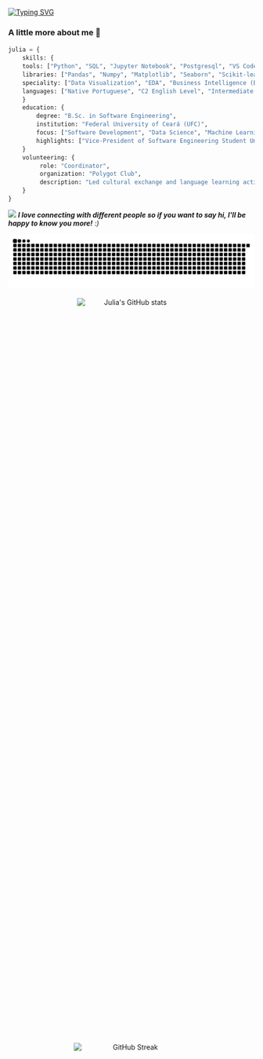 [![Typing SVG](https://readme-typing-svg.herokuapp.com?font=Fira+Code&duration=2000&pause=200&color=843EA1&width=435&lines=Hello!+Ol%C3%A1!+%EC%95%88%EB%85%95%ED%95%98%EC%84%B8%EC%9A%94!++%F0%9F%91%8B;Hello!+I'm+Julia+%F0%9F%91%A9%F0%9F%8F%BD%E2%80%8D%F0%9F%92%BB;Oii!+Sou+a+Julia+%F0%9F%8E%A7;%EC%95%88%EB%85%95!~+%EC%A0%80%EB%8A%94+%EC%A4%84%EB%A6%AC%EC%95%84%EC%9E%85%EB%8B%88%EB%8B%A4++%F0%9F%8C%8E)](https://git.io/typing-svg)

### A little more about me 🫧

```python
julia = {
    skills: {
    tools: ["Python", "SQL", "Jupyter Notebook", "Postgresql", "VS Code", "Git", "Looker Studio"],
    libraries: ["Pandas", "Numpy", "Matplotlib", "Seaborn", "Scikit-learn"],
    speciality: ["Data Visualization", "EDA", "Business Intelligence (BI)"],
    languages: ["Native Portuguese", "C2 English Level", "Intermediate Spanish", "Learning 한글 and 拼音"]
    }
    education: {
        degree: "B.Sc. in Software Engineering",
        institution: "Federal University of Ceará (UFC)",
        focus: ["Software Development", "Data Science", "Machine Learning"],
        highlights: ["Vice-President of Software Engineering Student Union (2024)", "Representant of the Student Council (2023)"]
    }
    volunteering: {
         role: "Coordinator",
         organization: "Polygot Club",
         description: "Led cultural exchange and language learning activities."
    }
}
```

<img src="https://media.giphy.com/media/LnQjpWaON8nhr21vNW/giphy.gif" width="50"> <em><b>I love connecting with different people so if you want to say hi, I'll be happy to know you more!</b> :)</em>

<picture>
  <source media="(prefers-color-scheme:dark)" scrset="https://raw.githubusercontent.com/liapsps/liapsps/output/github-contribution-grid-snake-dark.svg">
  <img alt="github contribution grid snake animation" src="https://raw.githubusercontent.com/liapsps/liapsps/output/github-contribution-grid-snake-dark.svg">
</picture>
<br><br>

<div align="center" style="display: flex; justify-content: center; gap: 1500px; flex-wrap: wrap;">
    <img src="https://github-readme-stats.vercel.app/api?username=liapsps&show_icons=true&theme=tokyonight" alt="Julia's GitHub stats" style="width: 44%; max-width: 300px; height: auto;">
    <img src="https://streak-stats.demolab.com/?user=liapsps&theme=tokyonight" alt="GitHub Streak" style="width: 47%; max-width: 300px; height: auto;">
</div>


